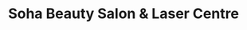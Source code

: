 ---
title: "Soha Beauty Salon & Laser Centre"
url: /etobicoke/soha-beauty-salon-and-laser-centre/
shop: beauty
---